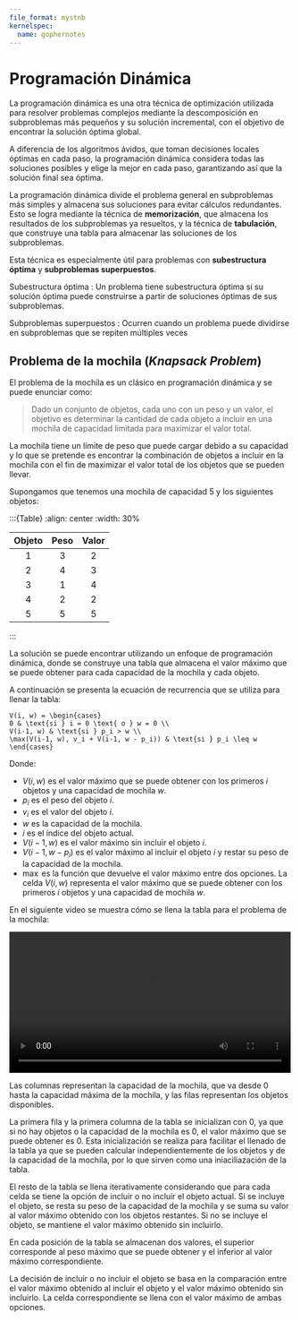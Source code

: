```yaml
---
file_format: mystnb
kernelspec:
  name: gophernotes
---
```


# Programación Dinámica

La programación dinámica es una otra técnica de optimización utilizada para resolver problemas complejos mediante la descomposición en subproblemas más pequeños y su solución incremental, con el objetivo de encontrar la solución óptima global.

A diferencia de los algoritmos ávidos, que toman decisiones locales óptimas en cada paso, la programación dinámica considera todas las soluciones posibles y elige la mejor en cada paso, garantizando así que la solución final sea óptima.

La programación dinámica divide el problema general en subproblemas más simples y almacena sus soluciones para evitar cálculos redundantes. Esto se logra mediante la técnica de **memorización**, que almacena los resultados de los subproblemas ya resueltos, y la técnica de **tabulación**, que construye una tabla para almacenar las soluciones de los subproblemas.

Esta técnica es especialmente útil para problemas con **subestructura óptima** y **subproblemas superpuestos**.

Subestructura óptima 
: Un problema tiene subestructura óptima si su solución óptima puede construirse a partir de soluciones óptimas de sus subproblemas. 

Subproblemas superpuestos
: Ocurren cuando un problema puede dividirse en subproblemas que se repiten múltiples veces

##  Problema de la mochila (_Knapsack Problem_)

El problema de la mochila es un clásico en programación dinámica y se puede enunciar como:

> Dado un conjunto de objetos, cada uno con un peso y un valor, el objetivo es determinar la cantidad de cada objeto a incluir en una mochila de capacidad limitada para maximizar el valor total.

La mochila tiene un límite de peso que puede cargar debido a su capacidad y lo que se pretende es encontrar la combinación de objetos a incluir en la mochila con el fin de maximizar el valor total de los objetos que se pueden llevar.

Supongamos que tenemos una mochila de capacidad 5 y los siguientes objetos:

:::{Table}
:align: center
:width: 30%

| Objeto | Peso | Valor |
|:------:|:----:|:-----:|
| 1      | 3    | 2     |
| 2      | 4    | 3     |
| 3      | 1    | 4     |
| 4      | 2    | 2     |
| 5      | 5    | 5     |
:::

La solución se puede encontrar utilizando un enfoque de programación dinámica, donde se construye una tabla que almacena el valor máximo que se puede obtener para cada capacidad de la mochila y cada objeto.

A continuación se presenta la ecuación de recurrencia que se utiliza para llenar la tabla:

```{math}
V(i, w) = \begin{cases}
0 & \text{si } i = 0 \text{ o } w = 0 \\
V(i-1, w) & \text{si } p_i > w \\
\max(V(i-1, w), v_i + V(i-1, w - p_i)) & \text{si } p_i \leq w
\end{cases}
```
Donde:
- $V(i, w)$ es el valor máximo que se puede obtener con los primeros $i$ objetos y una capacidad de mochila $w$.
- $p_i$ es el peso del objeto $i$.
- $v_i$ es el valor del objeto $i$.
- $w$ es la capacidad de la mochila.
- $i$ es el índice del objeto actual.
- $V(i-1, w)$ es el valor máximo sin incluir el objeto $i$.
- $V(i-1, w - p_i)$ es el valor máximo al incluir el objeto $i$ y restar su peso de la capacidad de la mochila.
- $\max$ es la función que devuelve el valor máximo entre dos opciones.
La celda $V(i, w)$ representa el valor máximo que se puede obtener con los primeros $i$ objetos y una capacidad de mochila $w$.

En el siguiente video se muestra cómo se llena la tabla para el problema de la mochila:

<!-- markdownlint-disable MD033 -->
<p class="align-center">
  <video src="../_static/videos/Mochila.mp4" width="100%"controls autoplay></video>
</p>
<!-- markdownlint-enable MD033 -->
Las columnas representan la capacidad de la mochila, que va desde 0 hasta la capacidad máxima de la mochila, y las filas representan los objetos disponibles.

La primera fila y la primera columna de la tabla se inicializan con 0, ya que si no hay objetos o la capacidad de la mochila es 0, el valor máximo que se puede obtener es 0. Esta inicialización se realiza para facilitar el llenado de la tabla ya que se pueden calcular independientemente de los objetos y de la capacidad de la mochila, por lo que sirven como una iniaciliazación de la tabla.

El resto de la tabla se llena iterativamente considerando que para cada celda se tiene la opción de incluir o no incluir el objeto actual. Si se incluye el objeto, se resta su peso de la capacidad de la mochila y se suma su valor al valor máximo obtenido con los objetos restantes. Si no se incluye el objeto, se mantiene el valor máximo obtenido sin incluirlo.

En cada posición de la tabla se almacenan dos valores, el superior corresponde al peso máximo que se puede obtener y el inferior al valor máximo correspondiente.

La decisión de incluir o no incluir el objeto se basa en la comparación entre el valor máximo obtenido al incluir el objeto y el valor máximo obtenido sin incluirlo. La celda correspondiente se llena con el valor máximo de ambas opciones.
